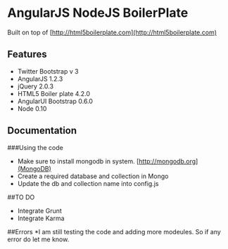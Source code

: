# AngularJS NodeJS BoilerPlate

Built on top of [http://html5boilerplate.com](http://html5boilerplate.com)


## Features

* Twitter Bootstrap v 3 
* AngularJS 1.2.3
* jQuery 2.0.3
* HTML5 Boiler plate 4.2.0
* AngularUI Bootstrap 0.6.0
* Node 0.10

## Documentation

###Using the code

* Make sure to install mongodb in system. [http://mongodb.org](MongoDB)
* Create a required database and collection in Mongo
* Update the db and collection name into config.js


##TO DO

* Integrate Grunt
* Integrate Karma


##Errors
 *I am still testing the code and adding more modeules. So if any error do let me know.